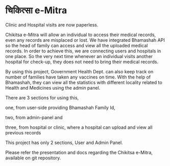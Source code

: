 # चिकित्सा e-Mitra
Clinic and Hospital visits are now paperless.

Chikitsa e-Mitra will allow an individual to access their medical records, even any records are misplaced or lost. We have integrated Bhamashah API so the head of family can access and view all the uploaded medical records. In order to achieve this, we are connecting users and hospitals in one place. So the very next time whenever an individual visits another hospital for check-up, they does not need to bring their medical records.

By using this project, Government Health Dept. can also keep track on number of families have taken any vaccines on time. With the help of Bhamashah, they can view all the statistics with different locality related to Health and Medicines using the admin panel.

There are 3 sections for using this, 

one, from user-side providing Bhamashah Family Id,

two, from admin-panel and

three, from hospital or clinic, where a hospital can upload and view all previous records

This project has only 2 sections, User and Admin Panel.

Please refer the presentation and docs regarding the Chikitsa e-Mitra, available on git repository.